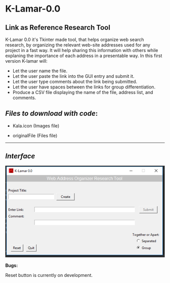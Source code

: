 # K-Lamar-0.0
Link as Reference Research Tool
---
 K-Lamar 0.0 it's Tkinter made tool, that helps organize web search research, by organizing the relevant web-site addresses used for any project in a fast way. It will help sharing this information with others while explaning the importance of each address in a presentable way. In this first version K-lamar will: 
* Let the user name the file.
* Let the user paste the link into the GUI entry and submit it.
* Let the user type comments about the link being submitted.
* Let the user have spaces between the links for group differentiation.
* Produce a CSV file displaying the name of the file, address list, and comments.

*Files to download with code*:
---

* Kala.icon (Images file)

* originalFile (Files file)

---


*Interface*
---


![](Images/Interface.PNG)


**Bugs:**

Reset button is currently on development.



